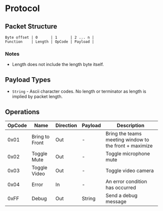 # Protocol

## Packet Structure

```
Byte offset | 0      | 1      | 2 ... n | 
Function    | Length | OpCode | Payload | 
```

### Notes

* Length does not include the length byte itself.

## Payload Types

* `String` - Ascii character codes.  No length or terminator as length is implied by packet length.

## Operations

| OpCode | Name           | Direction | Payload | Description                                            |
| ------ | -------------- | --------- | ------- | ------------------------------------------------------ |
| 0x01   | Bring to Front | Out       | -       | Bring the teams meeting window to the front + maximize |
| 0x02   | Toggle Mute    | Out       | -       | Toggle microphone mute                                 |
| 0x03   | Toggle Video   | Out       | -       | Toggle video camera                                    |
| 0x04   | Error          | In        | -       | An error condition has occurred                        |
| 0xFF   | Debug          | Out       | String  | Send a debug message                                   |
